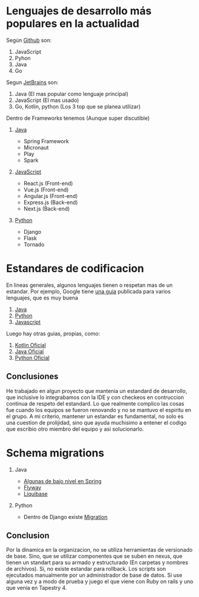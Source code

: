 # Lenguajes de desarrollo más populares en la actualidad

Según [Github](https://madnight.github.io/githut/#/pull_requests/2020/3) son:

1. JavaScript
2. Pyhon
3. Java
4. Go

Segun [JetBrains](https://www.jetbrains.com/lp/devecosystem-2020/) son:
1. Java (El mas popular como lenguaje principal)
2. JavaScript (El mas usado)
3. Go, Kotlin, python (Los 3 top que se planea utilizar)

Dentro de Frameworks tenemos (Aunque super discutible)
1. [Java](https://medium.com/javarevisited/10-popular-java-frameworks-for-web-applications-691c28f6c182)
   - Spring Framework
   - Micronaut
   - Play
   - Spark

2. [JavaScript](https://www.lambdatest.com/blog/best-javascript-framework-2020/)
   - React.js (Front-end)
   - Vue.js (Front-end)
   - Angular.js (Front-end)
   - Express.js (Back-end)
   - Next.js (Back-end)

3. [Python](https://medium.com/front-end-weekly/top-10-python-frameworks-in-2020-b0b6e61a592a)
   - Django
   - Flask
   - Tornado

# Estandares de codificacion

En lineas generales, algunos lenguajes tienen o respetan mas de un estandar. Por ejemplo, Google tiene [una guia](https://google.github.io/styleguide/) publicada para varios lenguajes, que es muy buena

1. [Java](https://google.github.io/styleguide/javaguide.html)
2. [Python](https://google.github.io/styleguide/pyguide.html)
3. [Javascript](https://google.github.io/styleguide/jsguide.html)

Luego hay otras guias, propias, como:
1. [Kotlin Oficial](https://kotlinlang.org/docs/reference/code-style-migration-guide.html)
2. [Java Oficial](https://www.oracle.com/java/technologies/javase/codeconventions-contents.html)
3. [Python Oficial](https://www.python.org/dev/peps/pep-0008/)

## Conclusiones
He trabajado en algun proyecto que mantenia un estandard de desarrollo, que inclusive lo integrabamos con la IDE y con checkeos en contruccion continua de respeto del estandard. Lo que realmente complico las cosas fue cuando los equipos se fueron renovando y no se mantuvo el espiritu en el grupo.
A mi criterio, mantener un estandar es fundamental, no solo es una cuestion de prolijidad, sino que ayuda muchisimo a entener el codigo que escribio otro miembro del equipo y asi solucionarlo.

# Schema migrations

1. Java
   - [Algunas de bajo nivel en Spring](https://docs.spring.io/spring-boot/docs/current/reference/html/howto.html#howto-database-initialization)
   - [Flyway](https://flywaydb.org)
   - [Liquibase](https://docs.liquibase.com/home.html)

2. Python
   - Dentro de Django existe [Migration](https://docs.djangoproject.com/en/3.1/topics/migrations/)

## Conclusion
Por la dinamica en la organizacion, no se utiliza herramientas de versionado de base. Sino, que se utilizar componentes que se suben en nexus, que tienen un standart para su armado y estructurado (En carpetas y nombres de archivos). Si, no existe estandar para rollback. Los scripts son ejecutados manualmente por un administrador de base de datos. 
Si use alguna vez y a modo de prueba y juego el que viene con Ruby on rails y uno que venia en Tapestry 4.
